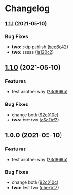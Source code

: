 # Changelog

### [1.1.1](https://www.github.com/hugomrdias/mono-release/compare/two-v1.1.0...two-v1.1.1) (2021-05-10)


### Bug Fixes

* **two:** skip publish ([bce6c42](https://www.github.com/hugomrdias/mono-release/commit/bce6c42988041e95c30718f34f15a8e5e55ecbea))
* **two:** sssss ([1a120d2](https://www.github.com/hugomrdias/mono-release/commit/1a120d2382581a5d0604905f156c5eef3ec47a8f))

## [1.1.0](https://www.github.com/hugomrdias/mono-release/compare/two-v1.0.0...two-v1.1.0) (2021-05-10)


### Features

* test another way ([23d869b](https://www.github.com/hugomrdias/mono-release/commit/23d869b250a4e1f214e0a4471199f78a3a0919eb))


### Bug Fixes

* change both ([92c010c](https://www.github.com/hugomrdias/mono-release/commit/92c010cf5455f877d4bc4b268008603a585fecc9))
* **two:** test two ([c5e7bf7](https://www.github.com/hugomrdias/mono-release/commit/c5e7bf78a727751ee39eecd29b3c4c3a296b734c))

## 1.0.0 (2021-05-10)


### Features

* test another way ([23d869b](https://www.github.com/hugomrdias/mono-release/commit/23d869b250a4e1f214e0a4471199f78a3a0919eb))


### Bug Fixes

* change both ([92c010c](https://www.github.com/hugomrdias/mono-release/commit/92c010cf5455f877d4bc4b268008603a585fecc9))
* **two:** test two ([c5e7bf7](https://www.github.com/hugomrdias/mono-release/commit/c5e7bf78a727751ee39eecd29b3c4c3a296b734c))
